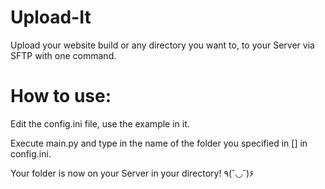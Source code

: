 # Upload-It

Upload your website build or any directory you want to, to your Server via SFTP with one command.


# How to use:

Edit the config.ini file, use the example in it.

Execute main.py and type in the name of the folder you specified in [] in config.ini.

Your folder is now on your Server in your directory! ٩(˘◡˘)۶
